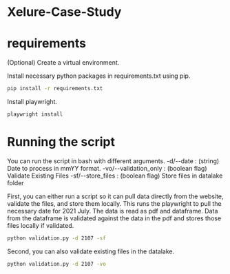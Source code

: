 # Xelure-Case-Study

# requirements

(Optional) Create a virtual environment.

Install necessary python packages in requirements.txt using pip.
```bash
pip install -r requirements.txt
```

Install playwright.
```bash
playwright install
```

# Running the script

You can run the script in bash with different arguments.
    -d/--date : (string) Date to process in mmYY format.
    -vo/--validation_only : (boolean flag) Validate Existing Files
    -sf/--store_files : (boolean flag) Store files in datalake folder

First, you can either run a script so it can pull data directly from the website, validate the files, and store them locally. This runs the playwright to pull the necessary date for 2021 July. The data is read as pdf and dataframe. Data from the dataframe is validated against the data in the pdf and stores those files locally if validated.

```bash
python validation.py -d 2107 -sf
```


Second, you can also validate existing files in the datalake.
```bash
python validation.py -d 2107 -vo
```
